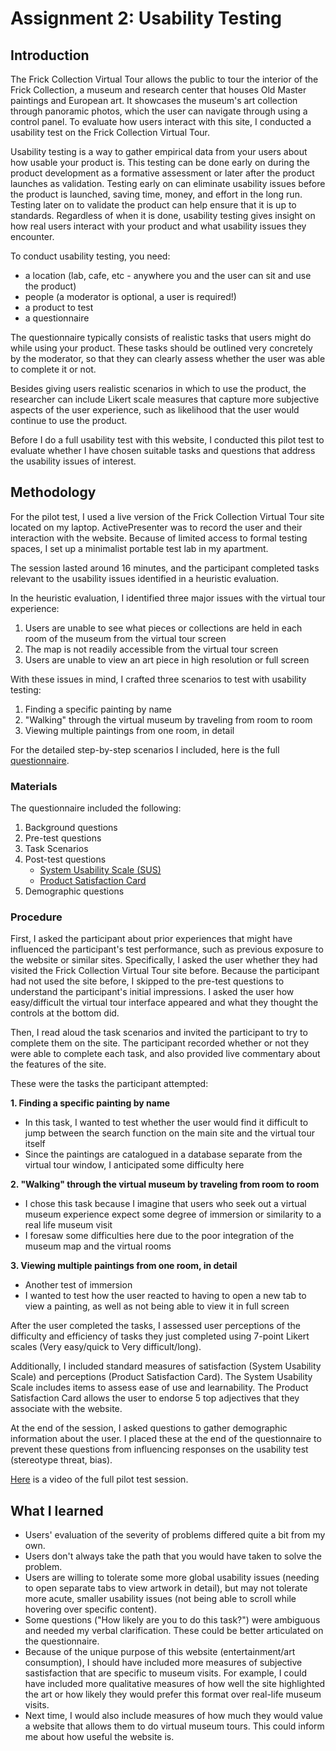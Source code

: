 # Assignment 2: Usability Testing

## Introduction
The Frick Collection Virtual Tour allows the public to tour the interior of the Frick Collection, a museum and research center that houses Old Master paintings and European art. It showcases the museum's art collection through panoramic photos, which the user can navigate through using a control panel. To evaluate how users interact with this site, I conducted a usability test on the Frick Collection Virtual Tour.

Usability testing is a way to gather empirical data from your users about how usable your product is. 
This testing can be done early on during the product development as a formative assessment or later after the product launches as validation.
Testing early on can eliminate usability issues before the product is launched, saving time, money, and effort in the long run.
Testing later on to validate the product can help ensure that it is up to standards. 
Regardless of when it is done, usability testing gives insight on how real users interact with your product and what usability issues they encounter.

To conduct usability testing, you need:

* a location (lab, cafe, etc - anywhere you and the user can sit and use the product)
* people (a moderator is optional, a user is required!)
* a product to test
* a questionnaire

The questionnaire typically consists of realistic tasks that users might do while using your product. These tasks should be outlined very concretely by the moderator, so that they can clearly assess whether the user was able to complete it or not.

Besides giving users realistic scenarios in which to use the product, the researcher can include Likert scale measures that capture more subjective aspects of the user experience, such as likelihood that the user would continue to use the product.

Before I do a full usability test with this website, I conducted this pilot test to evaluate whether I have chosen suitable tasks and questions that address the usability issues of interest.

## Methodology
For the pilot test, I used a live version of the Frick Collection Virtual Tour site located on my laptop. ActivePresenter was to record the user and their interaction with the website. Because of limited access to formal testing spaces, I set up a minimalist portable test lab in my apartment.

The session lasted around 16 minutes, and the participant completed tasks relevant to the usability issues identified in a heuristic evaluation.

In the heuristic evaluation, I identified three major issues with the virtual tour experience:

1. Users are unable to see what pieces or collections are held in each room of the museum from the virtual tour screen
2. The map is not readily accessible from the virtual tour screen
3. Users are unable to view an art piece in high resolution or full screen

With these issues in mind, I crafted three scenarios to test with usability testing:

1. Finding a specific painting by name
2. "Walking" through the virtual museum by traveling from room to room
3. Viewing multiple paintings from one room, in detail

For the detailed step-by-step scenarios I included, here is the full [questionnaire](https://forms.gle/RsvqniBv2tfaro7S6).

### Materials
The questionnaire included the following:

1. Background questions
2. Pre-test questions
3. Task Scenarios
4. Post-test questions
    * [System Usability Scale (SUS)](https://www.usability.gov/how-to-and-tools/methods/system-usability-scale.html)
    * [Product Satisfaction Card](https://elearn.uni-sofia.bg/pluginfile.php/55103/mod_resource/content/0/Resources/Systems_Evaluation/DesirabilityToolkit.doc)
5. Demographic questions

### Procedure
First, I asked the participant about prior experiences that might have influenced the participant's test performance, such as previous exposure to the website or similar sites. Specifically, I asked the user whether they had visited the Frick Collection Virtual Tour site before. Because the participant had not used the site before, I skipped to the pre-test questions to understand the participant's initial impressions. I asked the user how easy/difficult the virtual tour interface appeared and what they thought the controls at the bottom did.

Then, I read aloud the task scenarios and invited the participant to try to complete them on the site. The participant recorded whether or not they were able to complete each task, and also provided live commentary about the features of the site.

These were the tasks the participant attempted: 

**1. Finding a specific painting by name**
   - In this task, I wanted to test whether the user would find it difficult to jump between the search function on the main site and the virtual tour itself
   - Since the paintings are catalogued in a database separate from the virtual tour window, I anticipated some difficulty here

**2. "Walking" through the virtual museum by traveling from room to room**
   - I chose this task because I imagine that users who seek out a virtual museum experience expect some degree of immersion or similarity to a real life museum visit
   - I foresaw some difficulties here due to the poor integration of the museum map and the virtual rooms

**3. Viewing multiple paintings from one room, in detail**
   - Another test of immersion
   - I wanted to test how the user reacted to having to open a new tab to view a painting, as well as not being able to view it in full screen

After the user completed the tasks, I assessed user perceptions of the difficulty and efficiency of tasks they just completed using 7-point Likert scales (Very easy/quick to Very difficult/long). 

Additionally, I included standard measures of satisfaction (System Usability Scale) and perceptions (Product Satisfaction Card). The System Usability Scale includes items to assess ease of use and learnability. The Product Satisfaction Card allows the user to endorse 5 top adjectives that they associate with the website.

At the end of the session, I asked questions to gather demographic information about the user. I placed these at the end of the questionnaire to prevent these questions from influencing responses on the usability test (stereotype threat, bias).

[Here](https://drive.google.com/file/d/1mLQ8xWZVQ2Cs4S_AJsWJUXzzl03UD0pc/view?usp=sharing) is a video of the full pilot test session.

## What I learned
* Users' evaluation of the severity of problems differed quite a bit from my own.
* Users don't always take the path that you would have taken to solve the problem.
* Users are willing to tolerate some more global usability issues (needing to open separate tabs to view artwork in detail), but may not tolerate more acute, smaller usability issues (not being able to scroll while hovering over specific content).
* Some questions ("How likely are you to do this task?") were ambiguous and needed my verbal clarification. These could be better articulated on the questionnaire.
* Because of the unique purpose of this website (entertainment/art consumption), I should have included more measures of subjective sastisfaction that are specific to museum visits. For example, I could have included more qualitative measures of how well the site highlighted the art or how likely they would prefer this format over real-life museum visits. 
* Next time, I would also include measures of how much they would value a website that allows them to do virtual museum tours. This could inform me about how useful the website is.
